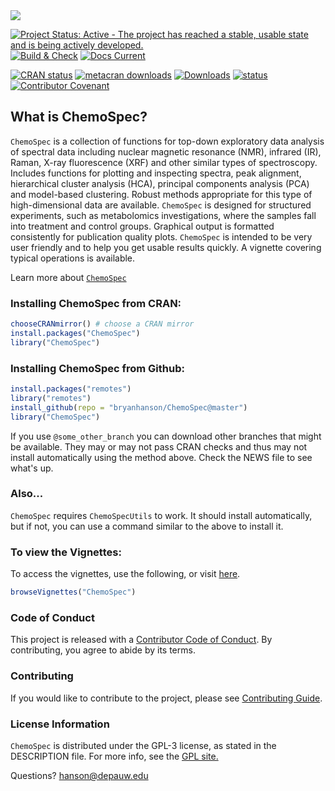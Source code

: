 

<img src="man/figures/Banner.png"/>

<!-- Each image below is embedded in an empty link which gives space around each badge -->


[![Project Status: Active - The project has reached a stable, usable state and is being actively developed.](http://www.repostatus.org/badges/latest/active.svg)]() [![Build & Check](https://github.com/bryanhanson/ChemoSpec/workflows/Build-Check/badge.svg)]() [![Docs Current](https://github.com/bryanhanson/ChemoSpec/workflows/Update-Docs/badge.svg)]()

[![CRAN status](https://www.r-pkg.org/badges/version-last-release/ChemoSpec)]() [![metacran downloads](https://cranlogs.r-pkg.org/badges/grand-total/ChemoSpec)]() [![Downloads](https://cranlogs.r-pkg.org/badges/ChemoSpec)]() [![status](https://tinyverse.netlify.com/badge/ChemoSpec)]() [![Contributor Covenant](https://img.shields.io/badge/Contributor%20Covenant-2.0-4baaaa.svg)](CODE_OF_CONDUCT.md)

## What is ChemoSpec?

`ChemoSpec` is a collection of functions for top-down exploratory data analysis of spectral data including nuclear magnetic resonance (NMR), infrared (IR), Raman, X-ray fluorescence (XRF) and other similar types of spectroscopy. Includes functions for plotting and inspecting spectra, peak alignment, hierarchical cluster analysis (HCA), principal components analysis (PCA) and model-based clustering. Robust methods appropriate for this type of high-dimensional data are available. `ChemoSpec` is designed for structured experiments, such as metabolomics investigations, where the samples fall into treatment and control groups. Graphical output is formatted consistently for publication quality plots. `ChemoSpec` is intended to be very user friendly and to help you get usable results quickly. A vignette covering typical operations is available.

Learn more about [`ChemoSpec`](https://bryanhanson.github.io/ChemoSpec/)

### Installing ChemoSpec from CRAN:

````r
chooseCRANmirror() # choose a CRAN mirror
install.packages("ChemoSpec")
library("ChemoSpec")
````

### Installing ChemoSpec from Github:

````r
install.packages("remotes")
library("remotes")
install_github(repo = "bryanhanson/ChemoSpec@master")
library("ChemoSpec")
````

If you use `@some_other_branch` you can download other branches that might be available.  They may or may not pass CRAN checks and thus may not install automatically using the method above.  Check the NEWS file to see what's up.

### Also...

`ChemoSpec` requires `ChemoSpecUtils` to work.  It should install automatically, but if not, you can use a command similar to the above to install it.

### To view the Vignettes:

To access the vignettes, use the following, or visit [here](https://bryanhanson.github.io/ChemoSpec/).

````r
browseVignettes("ChemoSpec")
````

### Code of Conduct

This project is released with a [Contributor Code of Conduct](https://bryanhanson.github.io/ChemoSpec/CODE_OF_CONDUCT.html).  By contributing, you agree to abide by its terms.

### Contributing

If you would like to contribute to the project, please see [Contributing Guide](https://bryanhanson.github.io/ChemoSpec/CONTRIBUTING.html).

### License Information

`ChemoSpec` is distributed under the GPL-3 license, as stated in the DESCRIPTION file.  For more info, see the [GPL site.](https://gnu.org/licenses/gpl.html)

Questions?  hanson@depauw.edu
